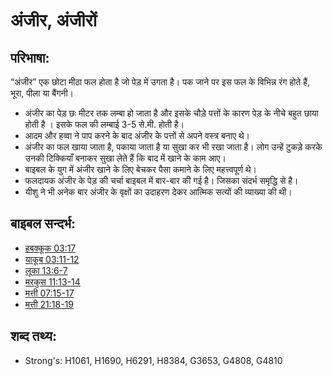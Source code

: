 # अंजीर, अंजीरों #

## परिभाषा: ##

“अंजीर” एक छोटा मीठा फल होता है जो पेड़ में उगता है। पक जाने पर इस फल के विभिन्न रंग होते हैं, भूरा, पीला या बैंगनी।

* अंजीर का पेड़ छः मीटर तक लम्बा हो जाता है और इसके चौड़े पत्तों के कारण पेड़ के नीचे बहुत छाया होती है । इसके फल की लम्बाई 3-5 से.मी. होती है।
* आदम और हव्वा ने पाप करने के बाद अंजीर के पत्तों से अपने वस्त्र बनाए थे।
* अंजीर का फल खाया जाता है, पकाया जाता है या सुखा कर भी रखा जाता है। लोग उन्हें टुकड़े करके उनकी टिक्कियाँ बनाकर सुखा लेते हैं कि बाद में खाने के काम आए।
* बाइबल के युग में अंजीर खाने के लिए बेचकर पैसा कमाने के लिए महत्त्वपूर्ण थे।
* फलदायक अंजीर के पेड़ की चर्चा बाइबल में बार-बार की गई है। जिसका संदर्भ समृद्धि से है।
* यीशु ने भी अनेक बार अंजीर के वृक्षों का उदाहरण देकर आत्मिक सत्यों की व्याख्या की थी।

## बाइबल सन्दर्भ: ##

* [हबक्कूक 03:17](rc://hi/tn/help/hab/03/17)
* [याकूब 03:11-12](rc://hi/tn/help/jas/03/11)
* [लूका 13:6-7](rc://hi/tn/help/luk/13/06)
* [मरकुस 11:13-14](rc://hi/tn/help/mrk/11/13)
* [मत्ती 07:15-17](rc://hi/tn/help/mat/07/15)
* [मत्ती 21:18-19](rc://hi/tn/help/mat/21/18)

## शब्द तथ्य: ##

* Strong's: H1061, H1690, H6291, H8384, G3653, G4808, G4810
